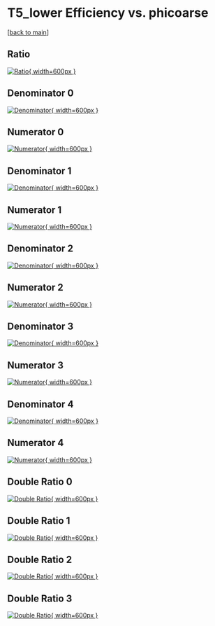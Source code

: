 # T5_lower Efficiency vs. phicoarse

[[back to main](./)]



## Ratio

[![Ratio](../mtv/var/T5_lower_loweta_321_-1_eff_phicoarse.png){ width=600px }](../mtv/var/T5_lower_loweta_321_-1_eff_phicoarse.pdf)

## Denominator 0

[![Denominator](../mtv/den/T5_lower_loweta_321_-1_eff_phicoarse_den0.png){ width=600px }](../mtv/den/T5_lower_loweta_321_-1_eff_phicoarse_den0.pdf)

## Numerator 0

[![Numerator](../mtv/num/T5_lower_loweta_321_-1_eff_phicoarse_num0.png){ width=600px }](../mtv/num/T5_lower_loweta_321_-1_eff_phicoarse_num0.pdf)

## Denominator 1

[![Denominator](../mtv/den/T5_lower_loweta_321_-1_eff_phicoarse_den1.png){ width=600px }](../mtv/den/T5_lower_loweta_321_-1_eff_phicoarse_den1.pdf)

## Numerator 1

[![Numerator](../mtv/num/T5_lower_loweta_321_-1_eff_phicoarse_num1.png){ width=600px }](../mtv/num/T5_lower_loweta_321_-1_eff_phicoarse_num1.pdf)

## Denominator 2

[![Denominator](../mtv/den/T5_lower_loweta_321_-1_eff_phicoarse_den2.png){ width=600px }](../mtv/den/T5_lower_loweta_321_-1_eff_phicoarse_den2.pdf)

## Numerator 2

[![Numerator](../mtv/num/T5_lower_loweta_321_-1_eff_phicoarse_num2.png){ width=600px }](../mtv/num/T5_lower_loweta_321_-1_eff_phicoarse_num2.pdf)

## Denominator 3

[![Denominator](../mtv/den/T5_lower_loweta_321_-1_eff_phicoarse_den3.png){ width=600px }](../mtv/den/T5_lower_loweta_321_-1_eff_phicoarse_den3.pdf)

## Numerator 3

[![Numerator](../mtv/num/T5_lower_loweta_321_-1_eff_phicoarse_num3.png){ width=600px }](../mtv/num/T5_lower_loweta_321_-1_eff_phicoarse_num3.pdf)

## Denominator 4

[![Denominator](../mtv/den/T5_lower_loweta_321_-1_eff_phicoarse_den4.png){ width=600px }](../mtv/den/T5_lower_loweta_321_-1_eff_phicoarse_den4.pdf)

## Numerator 4

[![Numerator](../mtv/num/T5_lower_loweta_321_-1_eff_phicoarse_num4.png){ width=600px }](../mtv/num/T5_lower_loweta_321_-1_eff_phicoarse_num4.pdf)

## Double Ratio 0

[![Double Ratio](../mtv/ratio/T5_lower_loweta_321_-1_eff_phicoarse_ratio0.png){ width=600px }](../mtv/ratio/T5_lower_loweta_321_-1_eff_phicoarse_ratio0.pdf)

## Double Ratio 1

[![Double Ratio](../mtv/ratio/T5_lower_loweta_321_-1_eff_phicoarse_ratio1.png){ width=600px }](../mtv/ratio/T5_lower_loweta_321_-1_eff_phicoarse_ratio1.pdf)

## Double Ratio 2

[![Double Ratio](../mtv/ratio/T5_lower_loweta_321_-1_eff_phicoarse_ratio2.png){ width=600px }](../mtv/ratio/T5_lower_loweta_321_-1_eff_phicoarse_ratio2.pdf)

## Double Ratio 3

[![Double Ratio](../mtv/ratio/T5_lower_loweta_321_-1_eff_phicoarse_ratio3.png){ width=600px }](../mtv/ratio/T5_lower_loweta_321_-1_eff_phicoarse_ratio3.pdf)

